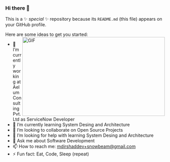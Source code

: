 ### Hi there 👋

This is a ✨ _special_ ✨ repository because its `README.md` (this file) appears on your GitHub profile.

Here are some ideas to get you started:
  <img align="right" alt="GIF" src="https://media.boingboing.net/wp-content/uploads/2015/09/coffee_in_rain_by_kirokaze-d98qb8z.gif" width="450px" height="250px" />

- 🔭 I’m currently working at Aelum Consulting Pvt. Ltd as ServiceNow Developer
- 🌱 I’m currently learning System Desing and Architecture
- 👯 I’m looking to collaborate on Open Source Projects
- 🤔 I’m looking for help with learning System Desing and Architecture
- 💬 Ask me about Software Development
- 📫 How to reach me: mdirshaddev+snowbeam@gmail.com
- ⚡ Fun fact: Eat, Code, Sleep (repeat)
